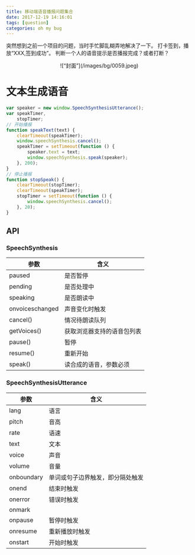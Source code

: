 ```yaml
---
title: 移动端语音播报问题集合
date: 2017-12-19 14:16:01
tags: [question]
categories: oh my bug
---
```

突然想到之前一个项目的问题，当时手忙脚乱糊弄地解决了一下。
打卡签到，播放“XXX,签到成功”。
判断一个人的语音提示是否播报完成？或者打断？
<div align=center>
![“封面”](/images/bg/0059.jpeg)
</div>
<!--more-->

# 文本生成语音
```javascript
var speaker = new window.SpeechSynthesisUtterance();
var speakTimer,
    stopTimer;
// 开始播报
function speakText(text) {
    clearTimeout(speakTimer);
    window.speechSynthesis.cancel();
    speakTimer = setTimeout(function () {
        speaker.text = text;
        window.speechSynthesis.speak(speaker);
    }, 200);
}
// 停止播报
function stopSpeak() {
    clearTimeout(stopTimer);
    clearTimeout(speakTimer);
    stopTimer = setTimeout(function () {
        window.speechSynthesis.cancel();
    }, 20);
}
```
## API
### SpeechSynthesis

| 参数|           含义|
| ---|--- |
| paused |           是否暂停|
| pending |          是否处理中|
| speaking |         是否朗读中|
| onvoiceschanged |  声音变化时触发|
| cancel()|          情况待朗读队列|
| getVoices() |      获取浏览器支持的语音包列表|
| pause()  |         暂停|
| resume()  |        重新开始|
| speak()  |        读合成的语音，参数必须|

### SpeechSynthesisUtterance
| 参数|           含义|
| ---|--- |
| lang |           语言|
| pitch |          音高|
| rate |         语速|
| text |  文本|
| voice|          声音|
| volume |      音量|
| onboundary  |          单词或句子边界触发，即分隔处触发|
| onend  |        结束时触发|
| onerror  |        错误时触发|
| onmark |      |
| onpause  |          暂停时触发|
| onresume  |        重新播放时触发|
| onstart  |       开始时触发|